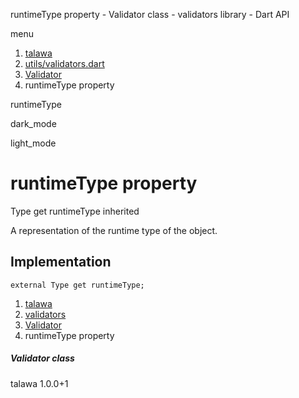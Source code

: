 




runtimeType property - Validator class - validators library - Dart API







menu

1. [talawa](../../index.html)
2. [utils/validators.dart](../../utils_validators/utils_validators-library.html)
3. [Validator](../../utils_validators/Validator-class.html)
4. runtimeType property

runtimeType


dark\_mode

light\_mode




# runtimeType property


Type
get
runtimeType
inherited

A representation of the runtime type of the object.


## Implementation

```
external Type get runtimeType;
```


 


1. [talawa](../../index.html)
2. [validators](../../utils_validators/utils_validators-library.html)
3. [Validator](../../utils_validators/Validator-class.html)
4. runtimeType property

##### Validator class





talawa
1.0.0+1






